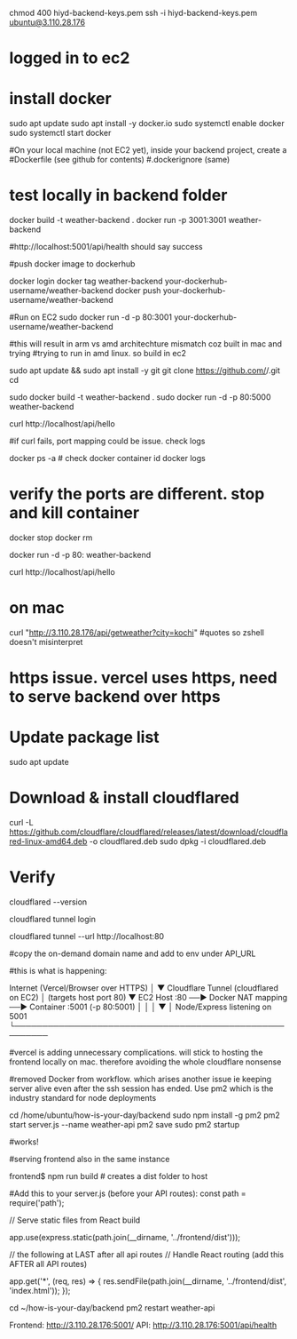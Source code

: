 chmod 400 hiyd-backend-keys.pem
ssh -i hiyd-backend-keys.pem ubuntu@3.110.28.176


# logged in to ec2
# install docker

sudo apt update
sudo apt install -y docker.io
sudo systemctl enable docker
sudo systemctl start docker

#On your local machine (not EC2 yet), inside your backend project, create a #Dockerfile (see github for contents)
#.dockerignore (same)

# test locally in backend folder
docker build -t weather-backend .
docker run -p 3001:3001 weather-backend

#http://localhost:5001/api/health should say success

#push docker image to dockerhub

docker login
docker tag weather-backend your-dockerhub-username/weather-backend
docker push your-dockerhub-username/weather-backend

#Run on EC2
sudo docker run -d -p 80:3001 your-dockerhub-username/weather-backend


#this will result in arm vs amd architechture mismatch coz built in mac and trying
#trying to run in amd linux. so build in ec2

sudo apt update && sudo apt install -y git
git clone https://github.com/<your-username>/<your-backend-repo>.git
cd <your-backend-repo>

sudo docker build -t weather-backend .
sudo docker run -d -p 80:5000 weather-backend

curl http://localhost/api/hello

#if curl fails, port mapping could be issue. check logs

docker ps -a 			# check docker container id
docker logs <id>

# verify the ports are different. stop and kill container

docker stop <id>
docker rm <id>


docker run -d -p 80:<correct port> weather-backend

curl http://localhost/api/hello

# on mac
curl "http://3.110.28.176/api/getweather?city=kochi" #quotes so zshell doesn't misinterpret 


# https issue. vercel uses https, need to serve backend over https

# Update package list
sudo apt update

# Download & install cloudflared
curl -L https://github.com/cloudflare/cloudflared/releases/latest/download/cloudflared-linux-amd64.deb -o cloudflared.deb
sudo dpkg -i cloudflared.deb

# Verify
cloudflared --version

cloudflared tunnel login

cloudflared tunnel --url http://localhost:80

#copy the on-demand domain name and add to env under API_URL

#this is what is happening:

Internet (Vercel/Browser over HTTPS)
        │
        ▼
Cloudflare Tunnel (cloudflared on EC2)
        │  (targets host port 80)
        ▼
EC2 Host :80  ──► Docker NAT mapping ──► Container :5001
                        (-p 80:5001)
        │                                   │
        │                                   ▼
        │                         Node/Express listening on 5001
        └────────────────────────────────────────────────────────

#vercel is adding unnecessary complications. will stick to hosting the frontend locally on mac. therefore avoiding the whole cloudflare nonsense

#removed Docker from workflow. which arises another issue ie keeping server alive even after the ssh session has ended. Use pm2 which is the industry standard for node deployments

cd /home/ubuntu/how-is-your-day/backend
sudo npm install -g pm2
pm2 start server.js --name weather-api
pm2 save
sudo pm2 startup

#works!

#serving frontend also in the same instance

frontend$ npm run build # creates a dist folder to host

#Add this to your server.js (before your API routes):
const path = require('path');

// Serve static files from React build

app.use(express.static(path.join(__dirname, '../frontend/dist')));

// the following at LAST after all api routes
// Handle React routing (add this AFTER all API routes)

app.get('*', (req, res) => {
  res.sendFile(path.join(__dirname, '../frontend/dist', 'index.html'));
});


cd ~/how-is-your-day/backend
pm2 restart weather-api

Frontend: http://3.110.28.176:5001/
API: http://3.110.28.176:5001/api/health